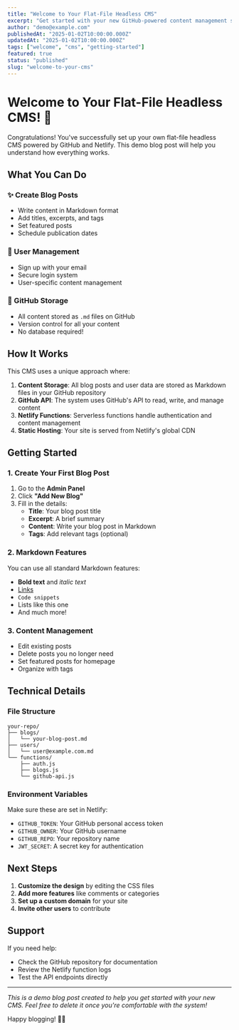```yaml
---
title: "Welcome to Your Flat-File Headless CMS"
excerpt: "Get started with your new GitHub-powered content management system. Learn how to create, edit, and manage your blog posts with ease."
author: "demo@example.com"
publishedAt: "2025-01-02T10:00:00.000Z"
updatedAt: "2025-01-02T10:00:00.000Z"
tags: ["welcome", "cms", "getting-started"]
featured: true
status: "published"
slug: "welcome-to-your-cms"
---
```


# Welcome to Your Flat-File Headless CMS! 🚀

Congratulations! You've successfully set up your own flat-file headless CMS powered by GitHub and Netlify. This demo blog post will help you understand how everything works.

## What You Can Do

### ✨ Create Blog Posts
- Write content in Markdown format
- Add titles, excerpts, and tags
- Set featured posts
- Schedule publication dates

### 🔐 User Management
- Sign up with your email
- Secure login system
- User-specific content management

### 📁 GitHub Storage
- All content stored as `.md` files on GitHub
- Version control for all your content
- No database required!

## How It Works

This CMS uses a unique approach where:

1. **Content Storage**: All blog posts and user data are stored as Markdown files in your GitHub repository
2. **GitHub API**: The system uses GitHub's API to read, write, and manage content
3. **Netlify Functions**: Serverless functions handle authentication and content management
4. **Static Hosting**: Your site is served from Netlify's global CDN

## Getting Started

### 1. Create Your First Blog Post
1. Go to the **Admin Panel**
2. Click **"Add New Blog"**
3. Fill in the details:
   - **Title**: Your blog post title
   - **Excerpt**: A brief summary
   - **Content**: Write your blog post in Markdown
   - **Tags**: Add relevant tags (optional)

### 2. Markdown Features
You can use all standard Markdown features:

- **Bold text** and *italic text*
- [Links](https://example.com)
- `Code snippets`
- Lists like this one
- And much more!

### 3. Content Management
- Edit existing posts
- Delete posts you no longer need
- Set featured posts for homepage
- Organize with tags

## Technical Details

### File Structure
```
your-repo/
├── blogs/
│   └── your-blog-post.md
├── users/
│   └── user@example.com.md
└── functions/
    ├── auth.js
    ├── blogs.js
    └── github-api.js
```

### Environment Variables
Make sure these are set in Netlify:
- `GITHUB_TOKEN`: Your GitHub personal access token
- `GITHUB_OWNER`: Your GitHub username
- `GITHUB_REPO`: Your repository name
- `JWT_SECRET`: A secret key for authentication

## Next Steps

1. **Customize the design** by editing the CSS files
2. **Add more features** like comments or categories
3. **Set up a custom domain** for your site
4. **Invite other users** to contribute

## Support

If you need help:
- Check the GitHub repository for documentation
- Review the Netlify function logs
- Test the API endpoints directly

---

*This is a demo blog post created to help you get started with your new CMS. Feel free to delete it once you're comfortable with the system!*

Happy blogging! 📝✨ 
